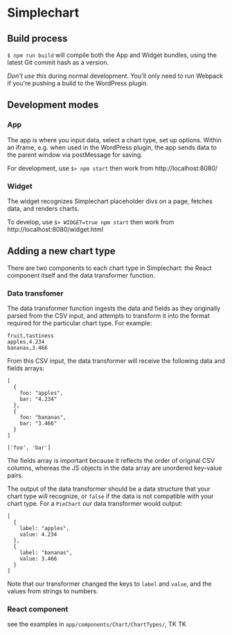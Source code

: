 # Simplechart

## Build process

`$ npm run build` will compile both the App and Widget bundles, using the latest Git commit hash as a version.

_Don't use this_ during normal development. You'll only need to run Webpack if you're pushing a build to the WordPress plugin.

## Development modes

### App

The app is where you input data, select a chart type, set up options. Within an iframe, e.g. when used in the WordPress plugin, the app sends data to the parent window via postMessage for saving.

For development, use `$> npm start` then work from http://localhost:8080/

### Widget

The widget recognizes Simplechart placeholder divs on a page, fetches data, and renders charts.

To develop, use `$> WIDGET=true npm start` then work from http://localhost:8080/widget.html

## Adding a new chart type

There are two components to each chart type in Simplechart: the React component itself and the data transformer function.

### Data transfomer

The data transformer function ingests the data and fields as they originally parsed from the CSV input, and attempts to transform it into the format required for the particular chart type. For example:

```
fruit,tastiness
apples,4.234
bananas,3.466
```
From this CSV input, the data transformer will receive the following data and fields arrays:
```
[
  {
    foo: "apples",
    bar: "4.234"
  },
  {
    foo: "bananas",
    bar: "3.466"
  }
]

['foo', 'bar']
```
The fields array is important because it reflects the order of original CSV columns, whereas the JS objects in the data array are unordered key-value pairs.

The output of the data transformer should be a data structure that your chart type will recognize, or `false` if the data is not compatible with your chart type. For a `PieChart` our data transformer would output:
```
[
  {
    label: "apples",
    value: 4.234
  },
  {
    label: "bananas",
    value: 3.466
  }
]
```
Note that our transformer changed the keys to `label` and `value`, and the values from strings to numbers.

### React component

see the examples in `app/components/Chart/ChartTypes/`, TK TK
